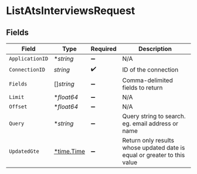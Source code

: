 # ListAtsInterviewsRequest


## Fields

| Field                                                                    | Type                                                                     | Required                                                                 | Description                                                              |
| ------------------------------------------------------------------------ | ------------------------------------------------------------------------ | ------------------------------------------------------------------------ | ------------------------------------------------------------------------ |
| `ApplicationID`                                                          | **string*                                                                | :heavy_minus_sign:                                                       | N/A                                                                      |
| `ConnectionID`                                                           | *string*                                                                 | :heavy_check_mark:                                                       | ID of the connection                                                     |
| `Fields`                                                                 | []*string*                                                               | :heavy_minus_sign:                                                       | Comma-delimited fields to return                                         |
| `Limit`                                                                  | **float64*                                                               | :heavy_minus_sign:                                                       | N/A                                                                      |
| `Offset`                                                                 | **float64*                                                               | :heavy_minus_sign:                                                       | N/A                                                                      |
| `Query`                                                                  | **string*                                                                | :heavy_minus_sign:                                                       | Query string to search. eg. email address or name                        |
| `UpdatedGte`                                                             | [*time.Time](https://pkg.go.dev/time#Time)                               | :heavy_minus_sign:                                                       | Return only results whose updated date is equal or greater to this value |
